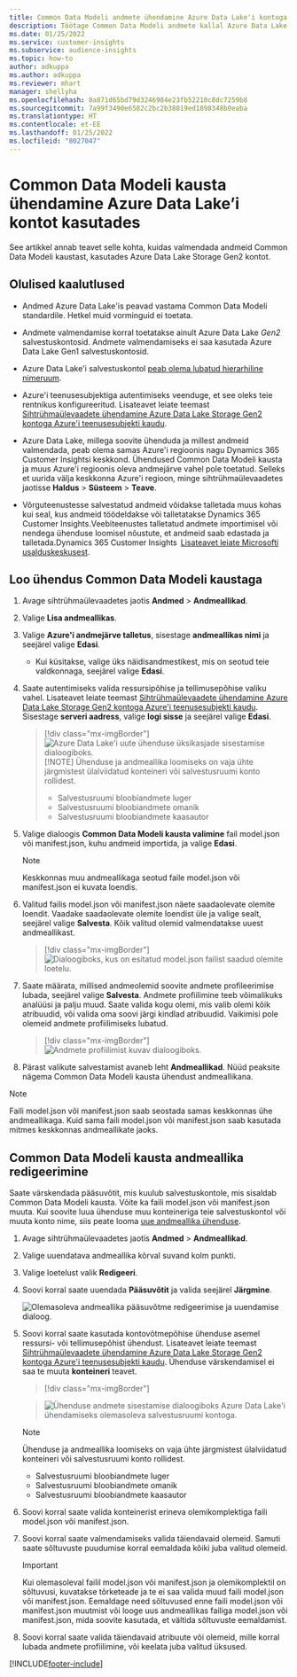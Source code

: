 ```yaml
---
title: Common Data Modeli andmete ühendamine Azure Data Lake'i kontoga
description: Töötage Common Data Modeli andmete kallal Azure Data Lake Storage'i abil.
ms.date: 01/25/2022
ms.service: customer-insights
ms.subservice: audience-insights
ms.topic: how-to
author: adkuppa
ms.author: adkuppa
ms.reviewer: mhart
manager: shellyha
ms.openlocfilehash: 8a871d65bd79d3246984e23fb52210c8dc7259b8
ms.sourcegitcommit: 7a99f3490e6582c2bc2b38019ed1898348b0eaba
ms.translationtype: HT
ms.contentlocale: et-EE
ms.lasthandoff: 01/25/2022
ms.locfileid: "8027047"
---
```

# <a name="connect-to-a-common-data-model-folder-using-an-azure-data-lake-account"></a>Common Data Modeli kausta ühendamine Azure Data Lake’i kontot kasutades

See artikkel annab teavet selle kohta, kuidas valmendada andmeid Common Data Modeli kaustast, kasutades Azure Data Lake Storage Gen2 kontot.

## <a name="important-considerations"></a>Olulised kaalutlused

- Andmed Azure Data Lake'is peavad vastama Common Data Modeli standardile. Hetkel muid vorminguid ei toetata.

- Andmete valmendamise korral toetatakse ainult Azure Data Lake *Gen2* salvestuskontosid. Andmete valmendamiseks ei saa kasutada Azure Data Lake Gen1 salvestuskontosid.

- Azure Data Lake'i salvestuskontol [peab olema lubatud hierarhiline nimeruum](/azure/storage/blobs/data-lake-storage-namespace).

- Azure'i teenusesubjektiga autentimiseks veenduge, et see oleks teie rentnikus konfigureeritud. Lisateavet leiate teemast [Sihtrühmaülevaadete ühendamine Azure Data Lake Storage Gen2 kontoga Azure'i teenusesubjekti kaudu](connect-service-principal.md).

- Azure Data Lake, millega soovite ühenduda ja millest andmeid valmendada, peab olema samas Azure'i regioonis nagu Dynamics 365 Customer Insightsi keskkond. Ühendused Common Data Modeli kausta ja muus Azure'i regioonis oleva andmejärve vahel pole toetatud. Selleks et uurida välja keskkonna Azure'i regioon, minge sihtrühmaülevaadetes jaotisse **Haldus** > **Süsteem** > **Teave**.

- Võrguteenustesse salvestatud andmeid võidakse talletada muus kohas kui seal, kus andmeid töödeldakse või talletatakse Dynamics 365 Customer Insights.Veebiteenustes talletatud andmete importimisel või nendega ühenduse loomisel nõustute, et andmeid saab edastada ja talletada.Dynamics 365 Customer Insights  [Lisateavet leiate Microsofti usalduskeskusest](https://www.microsoft.com/trust-center).

## <a name="connect-to-a-common-data-model-folder"></a>Loo ühendus Common Data Modeli kaustaga

1. Avage sihtrühmaülevaadetes jaotis **Andmed** > **Andmeallikad**.

1. Valige **Lisa andmeallikas**.

1. Valige **Azure'i andmejärve talletus**, sisestage **andmeallikas nimi** ja seejärel valige **Edasi**.

   - Kui küsitakse, valige üks näidisandmestikest, mis on seotud teie valdkonnaga, seejärel valige **Edasi**. 

1. Saate autentimiseks valida ressursipõhise ja tellimusepõhise valiku vahel. Lisateavet leiate teemast [Sihtrühmaülevaadete ühendamine Azure Data Lake Storage Gen2 kontoga Azure'i teenusesubjekti kaudu](connect-service-principal.md). Sisestage **serveri aadress**, valige **logi sisse** ja seejärel valige **Edasi**.
   > [!div class="mx-imgBorder"]
   > ![Azure Data Lake'i uute ühenduse üksikasjade sisestamise dialoogiboks.](media/enter-new-storage-details.png)
   > [!NOTE]
   > Ühenduse ja andmeallika loomiseks on vaja ühte järgmistest ülalviidatud konteineri või salvestusruumi konto rollidest.
   >  - Salvestusruumi bloobiandmete luger
   >  - Salvestusruumi bloobiandmete omanik
   >  - Salvestusruumi bloobiandmete kaasautor

1. Valige dialoogis **Common Data Modeli kausta valimine** fail model.json või manifest.json, kuhu andmeid importida, ja valige **Edasi**.
   > [!NOTE]
   > Keskkonnas muu andmeallikaga seotud faile model.json või manifest.json ei kuvata loendis.

1. Valitud failis model.json või manifest.json näete saadaolevate olemite loendit. Vaadake saadaolevate olemite loendist üle ja valige sealt, seejärel valige **Salvesta**. Kõik valitud olemid valmendatakse uuest andmeallikast.
   > [!div class="mx-imgBorder"]
   > ![Dialoogiboks, kus on esitatud model.json failist saadud olemite loetelu.](media/review-entities.png)

8. Saate määrata, millised andmeolemid soovite andmete profileerimise lubada, seejärel valige **Salvesta**. Andmete profiilimine teeb võimalikuks analüüsi ja palju muud. Saate valida kogu olemi, mis valib olemi kõik atribuudid, või valida oma soovi järgi kindlad atribuudid. Vaikimisi pole olemeid andmete profiilimiseks lubatud.
   > [!div class="mx-imgBorder"]
   > ![Andmete profiilimist kuvav dialoogiboks.](media/dataprofiling-entities.png)

9. Pärast valikute salvestamist avaneb leht **Andmeallikad**. Nüüd peaksite nägema Common Data Modeli kausta ühendust andmeallikana.

> [!NOTE]
> Faili model.json või manifest.json saab seostada samas keskkonnas ühe andmeallikaga. Kuid sama faili model.json või manifest.json saab kasutada mitmes keskkonnas andmeallikate jaoks.

## <a name="edit-a-common-data-model-folder-data-source"></a>Common Data Modeli kausta andmeallika redigeerimine

Saate värskendada pääsuvõtit, mis kuulub salvestuskontole, mis sisaldab Common Data Modeli kausta. Võite ka faili model.json või manifest.json muuta. Kui soovite luua ühenduse muu konteineriga teie salvestuskontol või muuta konto nime, siis peate looma [uue andmeallika ühenduse](#connect-to-a-common-data-model-folder).

1. Avage sihtrühmaülevaadetes jaotis **Andmed** > **Andmeallikad**.

2. Valige uuendatava andmeallika kõrval suvand kolm punkti.

3. Valige loetelust valik **Redigeeri**.

4. Soovi korral saate uuendada **Pääsuvõtit** ja valida seejärel **Järgmine**.

   ![Olemasoleva andmeallika pääsuvõtme redigeerimise ja uuendamise dialoog.](media/edit-access-key.png)

5. Soovi korral saate kasutada kontovõtmepõhise ühenduse asemel ressursi- või tellimusepõhist ühendust. Lisateavet leiate teemast [Sihtrühmaülevaadete ühendamine Azure Data Lake Storage Gen2 kontoga Azure'i teenusesubjekti kaudu](connect-service-principal.md). Ühenduse värskendamisel ei saa te muuta **konteineri** teavet.
   > [!div class="mx-imgBorder"]

   > ![Ühenduse andmete sisestamise dialoogiboks Azure Data Lake'i ühendamiseks olemasoleva salvestusruumi kontoga.](media/enter-existing-storage-details.png)

   > [!NOTE]
   > Ühenduse ja andmeallika loomiseks on vaja ühte järgmistest ülalviidatud konteineri või salvestusruumi konto rollidest.
   >  - Salvestusruumi bloobiandmete luger
   >  - Salvestusruumi bloobiandmete omanik
   >  - Salvestusruumi bloobiandmete kaasautor


6. Soovi korral saate valida konteinerist erineva olemikomplektiga faili model.json või manifest.json.

7. Soovi korral saate valmendamiseks valida täiendavaid olemeid. Samuti saate sõltuvuste puudumise korral eemaldada kõiki juba valitud olemeid.

   > [!IMPORTANT]
   > Kui olemasoleval failil model.json või manifest.json ja olemikomplektil on sõltuvusi, kuvatakse tõrketeade ja te ei saa valida muud faili model.json või manifest.json. Eemaldage need sõltuvused enne faili model.json või manifest.json muutmist või looge uus andmeallikas failiga model.json või manifest.json, mida soovite kasutada, et vältida sõltuvuste eemaldamist.

8. Soovi korral saate valida täiendavaid atribuute või olemeid, mille korral lubada andmete profiilimine, või keelata juba valitud üksused.   


[!INCLUDE[footer-include](../includes/footer-banner.md)]
